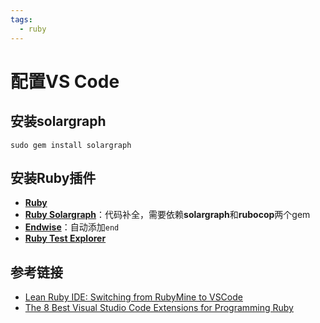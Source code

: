 ```yaml
---
tags:
  - ruby
---
```


# 配置VS Code

## 安装solargraph

```shell
sudo gem install solargraph
```

## 安装Ruby插件

* **[Ruby](https://marketplace.visualstudio.com/items?itemName=rebornix.Ruby)**
* **[Ruby Solargraph](https://marketplace.visualstudio.com/items?itemName=castwide.solargraph)**：代码补全，需要依赖**solargraph**和**rubocop**两个gem
* **[Endwise](https://marketplace.visualstudio.com/items?itemName=kaiwood.endwise "Endwise")**：自动添加`end`
* **[Ruby Test Explorer](https://marketplace.visualstudio.com/items?itemName=connorshea.vscode-ruby-test-adapter "Ruby Test Explorer")**


## 参考链接

- [Lean Ruby IDE: Switching from RubyMine to VSCode](https://northsail.io/articles/lean-ruby-ide-switching-from-rubymine-to-vscode)
- [The 8 Best Visual Studio Code Extensions for Programming Ruby](https://www.rootstrap.com/blog/the-8-best-visual-studio-code-extensions-for-programming-ruby/)